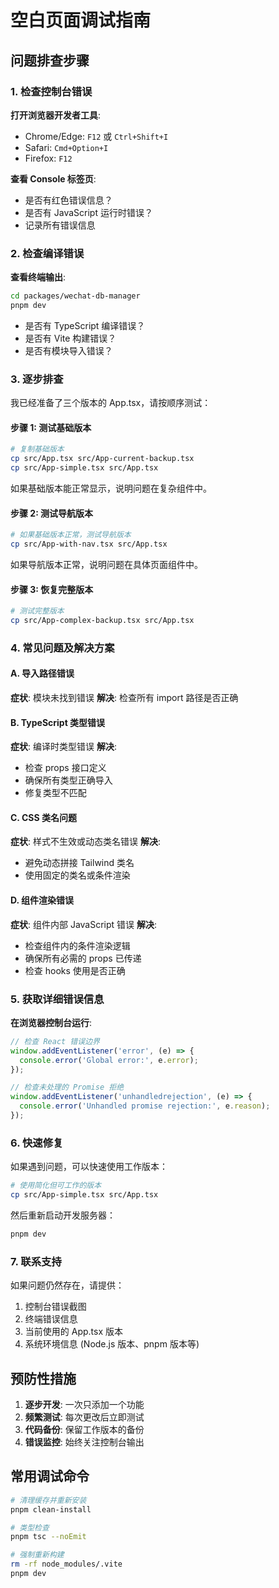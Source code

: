 # 空白页面调试指南

## 问题排查步骤

### 1. 检查控制台错误

**打开浏览器开发者工具**:
- Chrome/Edge: `F12` 或 `Ctrl+Shift+I`
- Safari: `Cmd+Option+I`
- Firefox: `F12`

**查看 Console 标签页**:
- 是否有红色错误信息？
- 是否有 JavaScript 运行时错误？
- 记录所有错误信息

### 2. 检查编译错误

**查看终端输出**:
```bash
cd packages/wechat-db-manager
pnpm dev
```

- 是否有 TypeScript 编译错误？
- 是否有 Vite 构建错误？
- 是否有模块导入错误？

### 3. 逐步排查

我已经准备了三个版本的 App.tsx，请按顺序测试：

#### 步骤 1: 测试基础版本
```bash
# 复制基础版本
cp src/App.tsx src/App-current-backup.tsx
cp src/App-simple.tsx src/App.tsx
```

如果基础版本能正常显示，说明问题在复杂组件中。

#### 步骤 2: 测试导航版本
```bash
# 如果基础版本正常，测试导航版本
cp src/App-with-nav.tsx src/App.tsx
```

如果导航版本正常，说明问题在具体页面组件中。

#### 步骤 3: 恢复完整版本
```bash
# 测试完整版本
cp src/App-complex-backup.tsx src/App.tsx
```

### 4. 常见问题及解决方案

#### A. 导入路径错误
**症状**: 模块未找到错误
**解决**: 检查所有 import 路径是否正确

#### B. TypeScript 类型错误
**症状**: 编译时类型错误
**解决**: 
- 检查 props 接口定义
- 确保所有类型正确导入
- 修复类型不匹配

#### C. CSS 类名问题
**症状**: 样式不生效或动态类名错误
**解决**: 
- 避免动态拼接 Tailwind 类名
- 使用固定的类名或条件渲染

#### D. 组件渲染错误
**症状**: 组件内部 JavaScript 错误
**解决**: 
- 检查组件内的条件渲染逻辑
- 确保所有必需的 props 已传递
- 检查 hooks 使用是否正确

### 5. 获取详细错误信息

**在浏览器控制台运行**:
```javascript
// 检查 React 错误边界
window.addEventListener('error', (e) => {
  console.error('Global error:', e.error);
});

// 检查未处理的 Promise 拒绝
window.addEventListener('unhandledrejection', (e) => {
  console.error('Unhandled promise rejection:', e.reason);
});
```

### 6. 快速修复

如果遇到问题，可以快速使用工作版本：

```bash
# 使用简化但可工作的版本
cp src/App-simple.tsx src/App.tsx
```

然后重新启动开发服务器：
```bash
pnpm dev
```

### 7. 联系支持

如果问题仍然存在，请提供：
1. 控制台错误截图
2. 终端错误信息
3. 当前使用的 App.tsx 版本
4. 系统环境信息 (Node.js 版本、pnpm 版本等)

## 预防性措施

1. **逐步开发**: 一次只添加一个功能
2. **频繁测试**: 每次更改后立即测试
3. **代码备份**: 保留工作版本的备份
4. **错误监控**: 始终关注控制台输出

## 常用调试命令

```bash
# 清理缓存并重新安装
pnpm clean-install

# 类型检查
pnpm tsc --noEmit

# 强制重新构建
rm -rf node_modules/.vite
pnpm dev
```